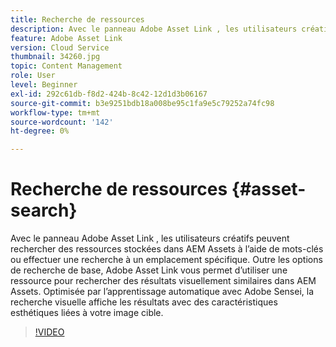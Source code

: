 ```yaml
---
title: Recherche de ressources
description: Avec le panneau Adobe Asset Link , les utilisateurs créatifs peuvent rechercher des ressources stockées dans AEM Assets à l’aide de mots-clés ou effectuer une recherche à un emplacement spécifique. Outre les options de recherche de base, Adobe Asset Link vous permet d’utiliser une ressource pour rechercher des résultats visuellement similaires dans AEM Assets. Optimisée par l’apprentissage automatique avec Adobe Sensei, la recherche visuelle affiche les résultats avec des caractéristiques esthétiques liées à votre image cible.
feature: Adobe Asset Link
version: Cloud Service
thumbnail: 34260.jpg
topic: Content Management
role: User
level: Beginner
exl-id: 292c61db-f8d2-424b-8c42-12d1d3b06167
source-git-commit: b3e9251bdb18a008be95c1fa9e5c79252a74fc98
workflow-type: tm+mt
source-wordcount: '142'
ht-degree: 0%

---
```


# Recherche de ressources {#asset-search}

Avec le panneau Adobe Asset Link , les utilisateurs créatifs peuvent rechercher des ressources stockées dans AEM Assets à l’aide de mots-clés ou effectuer une recherche à un emplacement spécifique. Outre les options de recherche de base, Adobe Asset Link vous permet d’utiliser une ressource pour rechercher des résultats visuellement similaires dans AEM Assets. Optimisée par l’apprentissage automatique avec Adobe Sensei, la recherche visuelle affiche les résultats avec des caractéristiques esthétiques liées à votre image cible.

>[!VIDEO](https://video.tv.adobe.com/v/34260?quality=12&learn=on)
